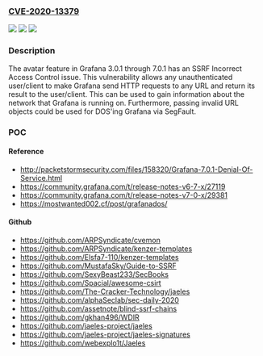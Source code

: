 ### [CVE-2020-13379](https://cve.mitre.org/cgi-bin/cvename.cgi?name=CVE-2020-13379)
![](https://img.shields.io/static/v1?label=Product&message=n%2Fa&color=blue)
![](https://img.shields.io/static/v1?label=Version&message=n%2Fa&color=blue)
![](https://img.shields.io/static/v1?label=Vulnerability&message=n%2Fa&color=brighgreen)

### Description

The avatar feature in Grafana 3.0.1 through 7.0.1 has an SSRF Incorrect Access Control issue. This vulnerability allows any unauthenticated user/client to make Grafana send HTTP requests to any URL and return its result to the user/client. This can be used to gain information about the network that Grafana is running on. Furthermore, passing invalid URL objects could be used for DOS'ing Grafana via SegFault.

### POC

#### Reference
- http://packetstormsecurity.com/files/158320/Grafana-7.0.1-Denial-Of-Service.html
- https://community.grafana.com/t/release-notes-v6-7-x/27119
- https://community.grafana.com/t/release-notes-v7-0-x/29381
- https://mostwanted002.cf/post/grafanados/

#### Github
- https://github.com/ARPSyndicate/cvemon
- https://github.com/ARPSyndicate/kenzer-templates
- https://github.com/Elsfa7-110/kenzer-templates
- https://github.com/MustafaSky/Guide-to-SSRF
- https://github.com/SexyBeast233/SecBooks
- https://github.com/Spacial/awesome-csirt
- https://github.com/The-Cracker-Technology/jaeles
- https://github.com/alphaSeclab/sec-daily-2020
- https://github.com/assetnote/blind-ssrf-chains
- https://github.com/gkhan496/WDIR
- https://github.com/jaeles-project/jaeles
- https://github.com/jaeles-project/jaeles-signatures
- https://github.com/webexplo1t/Jaeles


